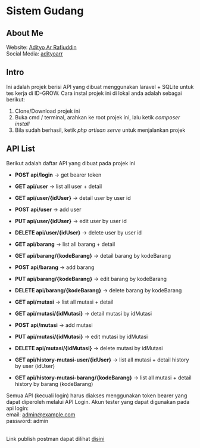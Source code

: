 # Sistem Gudang

## About Me

Website: [Adityo Ar Rafiuddin](https://adityoarr.github.io/) <br/>
Social Media: [adityoarr](https://linktr.ee/adityoarr)

## Intro

Ini adalah projek berisi API yang dibuat menggunakan laravel + SQLite untuk tes kerja di ID-GROW. Cara instal projek ini di lokal anda adalah sebagai berikut:

1. Clone/Download projek ini
2. Buka cmd / terminal, arahkan ke root projek ini, lalu ketik <i>composer install</i>
3. Bila sudah berhasil, ketik <i>php artisan serve</i> untuk menjalankan projek

## API List

Berikut adalah daftar API yang dibuat pada projek ini

-   **POST api/login** -> get bearer token

-   **GET api/user** -> list all user + detail
-   **GET api/user/{idUser}** -> detail user by user id
-   **POST api/user** -> add user
-   **PUT api/user/{idUser}** -> edit user by user id
-   **DELETE api/user/{idUser}** -> delete user by user id

-   **GET api/barang** -> list all barang + detail
-   **GET api/barang/{kodeBarang}** -> detail barang by kodeBarang
-   **POST api/barang** -> add barang
-   **PUT api/barang/{kodeBarang}** -> edit barang by kodeBarang
-   **DELETE api/barang/{kodeBarang}** -> delete barang by kodeBarang

-   **GET api/mutasi** -> list all mutasi + detail
-   **GET api/mutasi/{idMutasi}** -> detail mutasi by idMutasi
-   **POST api/mutasi** -> add mutasi
-   **PUT api/mutasi/{idMutasi}** -> edit mutasi by idMutasi
-   **DELETE api/mutasi/{idMutasi}** -> delete mutasi by idMutasi
-   **GET api/history-mutasi-user/{idUser}** -> list all mutasi + detail history by user (idUser)
-   **GET api/history-mutasi-barang/{kodeBarang}** -> list all mutasi + detail history by barang (kodeBarang)

Semua API (kecuali login) harus diakses menggunakan token bearer yang dapat diperoleh melalui API Login. Akun tester yang dapat digunakan pada api login: <br/>
email: admin@example.com <br/>
password: admin <br/><br/>

Link publish postman dapat dilihat [disini](https://documenter.getpostman.com/view/28365413/2sAXjM4BuC)

